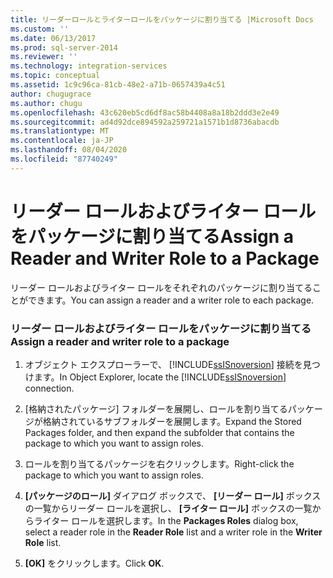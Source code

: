 ```yaml
---
title: リーダーロールとライターロールをパッケージに割り当てる |Microsoft Docs
ms.custom: ''
ms.date: 06/13/2017
ms.prod: sql-server-2014
ms.reviewer: ''
ms.technology: integration-services
ms.topic: conceptual
ms.assetid: 1c9c96ca-81cb-48e2-a71b-0657439a4c51
author: chugugrace
ms.author: chugu
ms.openlocfilehash: 43c620eb5cd6df8ac58b4408a8a18b2ddd3e2e49
ms.sourcegitcommit: ad4d92dce894592a259721a1571b1d8736abacdb
ms.translationtype: MT
ms.contentlocale: ja-JP
ms.lasthandoff: 08/04/2020
ms.locfileid: "87740249"
---
```

# <a name="assign-a-reader-and-writer-role-to-a-package"></a><span data-ttu-id="b0d79-102">リーダー ロールおよびライター ロールをパッケージに割り当てる</span><span class="sxs-lookup"><span data-stu-id="b0d79-102">Assign a Reader and Writer Role to a Package</span></span>
  <span data-ttu-id="b0d79-103">リーダー ロールおよびライター ロールをそれぞれのパッケージに割り当てることができます。</span><span class="sxs-lookup"><span data-stu-id="b0d79-103">You can assign a reader and a writer role to each package.</span></span>  
  
### <a name="assign-a-reader-and-writer-role-to-a-package"></a><span data-ttu-id="b0d79-104">リーダー ロールおよびライター ロールをパッケージに割り当てる</span><span class="sxs-lookup"><span data-stu-id="b0d79-104">Assign a reader and writer role to a package</span></span>  
  
1.  <span data-ttu-id="b0d79-105">オブジェクト エクスプローラーで、 [!INCLUDE[ssISnoversion](../includes/ssisnoversion-md.md)] 接続を見つけます。</span><span class="sxs-lookup"><span data-stu-id="b0d79-105">In Object Explorer, locate the [!INCLUDE[ssISnoversion](../includes/ssisnoversion-md.md)] connection.</span></span>  
  
2.  <span data-ttu-id="b0d79-106">[格納されたパッケージ] フォルダーを展開し、ロールを割り当てるパッケージが格納されているサブフォルダーを展開します。</span><span class="sxs-lookup"><span data-stu-id="b0d79-106">Expand the Stored Packages folder, and then expand the subfolder that contains the package to which you want to assign roles.</span></span>  
  
3.  <span data-ttu-id="b0d79-107">ロールを割り当てるパッケージを右クリックします。</span><span class="sxs-lookup"><span data-stu-id="b0d79-107">Right-click the package to which you want to assign roles.</span></span>  
  
4.  <span data-ttu-id="b0d79-108">**[パッケージのロール]** ダイアログ ボックスで、 **[リーダー ロール]** ボックスの一覧からリーダー ロールを選択し、 **[ライター ロール]** ボックスの一覧からライター ロールを選択します。</span><span class="sxs-lookup"><span data-stu-id="b0d79-108">In the **Packages Roles** dialog box, select a reader role in the **Reader Role** list and a writer role in the **Writer Role** list.</span></span>  
  
5.  <span data-ttu-id="b0d79-109">**[OK]** をクリックします。</span><span class="sxs-lookup"><span data-stu-id="b0d79-109">Click **OK**.</span></span>  
  
  
